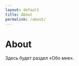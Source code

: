 ```yaml
---
layout: default
title: About
permalink: /about/
---
```


<h1>About</h1>
<p>Здесь будет раздел «Обо мне».</p>
